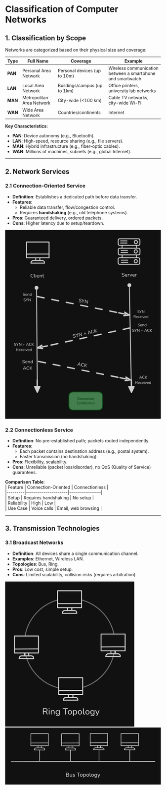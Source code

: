 # Classification of Computer Networks  


## 1. Classification by Scope  
Networks are categorized based on their physical size and coverage:  

| Type | Full Name | Coverage | Example |  
|------|-----------|----------|---------|  
| **PAN** | Personal Area Network | Personal devices (up to 10m) | Wireless communication between a smartphone and smartwatch |  
| **LAN** | Local Area Network | Buildings/campus (up to 1km) | Office printers, university lab networks |  
| **MAN** | Metropolitan Area Network | City-wide (<100 km) | Cable TV networks, city-wide Wi-Fi |  
| **WAN** | Wide Area Network | Countries/continents | Internet |  

**Key Characteristics**:  
- **PAN**: Device autonomy (e.g., Bluetooth).  
- **LAN**: High-speed, resource sharing (e.g., file servers).  
- **MAN**: Hybrid infrastructure (e.g., fiber-optic cables).  
- **WAN**: Millions of machines, subnets (e.g., global Internet).  


---

## 2. Network Services  

### 2.1 Connection-Oriented Service  
- **Definition**: Establishes a dedicated path before data transfer.  
- **Features**:  
  - Reliable data transfer, flow/congestion control.  
  - Requires **handshaking** (e.g., old telephone systems).  
- **Pros**: Guaranteed delivery, ordered packets.  
- **Cons**: Higher latency due to setup/teardown.  

![Handshake.png](/assets/notes/CN/images/Handshake-illustration.png)

### 2.2 Connectionless Service  
- **Definition**: No pre-established path; packets routed independently.  
- **Features**:  
  - Each packet contains destination address (e.g., postal system).  
  - Faster transmission (no handshaking).  
- **Pros**: Flexibility, scalability.  
- **Cons**: Unreliable (packet loss/disorder), no QoS (Quality of Service) guarantees.  

**Comparison Table**:  
| Feature | Connection-Oriented | Connectionless |  
|---------|---------------------|----------------|  
| Setup | Requires handshaking | No setup |  
| Reliability | High | Low |  
| Use Case | Voice calls | Email, web browsing |  

---

## 3. Transmission Technologies  

### 3.1 Broadcast Networks  
- **Definition**: All devices share a single communication channel.  
- **Examples**: Ethernet, Wireless LAN.  
- **Topologies**: Bus, Ring.  
- **Pros**: Low cost, simple setup.  
- **Cons**: Limited scalability, collision risks (requires arbitration).  

![RingTopology.png](/assets/notes/CN/images/ring-topology.png)
![BusTopology.png](/assets/notes/CN/images/bus-topology.png)

